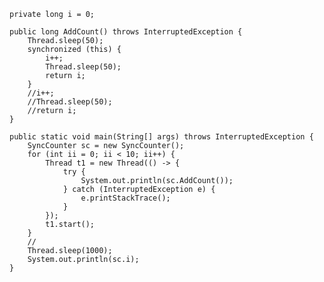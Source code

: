 
    private long i = 0;

    public long AddCount() throws InterruptedException {
        Thread.sleep(50);
        synchronized (this) {
            i++;
            Thread.sleep(50);
            return i;
        }
        //i++;
        //Thread.sleep(50);
        //return i;
    }

    public static void main(String[] args) throws InterruptedException {
        SyncCounter sc = new SyncCounter();
        for (int ii = 0; ii < 10; ii++) {
            Thread t1 = new Thread(() -> {
                try {
                    System.out.println(sc.AddCount());
                } catch (InterruptedException e) {
                    e.printStackTrace();
                }
            });
            t1.start();
        }
        //
        Thread.sleep(1000);
        System.out.println(sc.i);
    }
    
